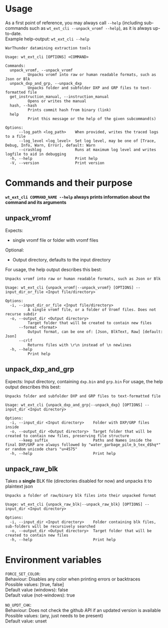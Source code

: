 # Usage
As a first point of reference, you may always call `--help` (including sub-commands such as `wt_ext_cli --unpack_vromf --help`), as it is always up-to-date.  
Example help-output: `wt_ext_cli --help`
```
WarThunder datamining extraction tools

Usage: wt_ext_cli [OPTIONS] <COMMAND>

Commands:
  unpack_vromf, --unpack_vromf
          Unpacks vromf into raw or human readable formats, such as Json or Blk
  unpack_dxp_and_grp, --unpack_dxp
          Unpacks folder and subfolder DXP and GRP files to text-formatted file
  get_instruction_manual, --instruction_manual
          Opens or writes the manual
  hash, --hash
          Prints commit hash from binary (link)
  help
          Print this message or the help of the given subcommand(s)

Options:
      --log_path <log_path>    When provided, writes the traced logs to a file
      --log_level <log_level>  Set log level, may be one of [Trace, Debug, Info, Warn, Error], default: Warn
      --crashlog               Runs at maximum log level and writes logfile to aid in debugging
  -h, --help                   Print help
  -V, --version                Print version
```

# Commands and their purpose
**`wt_ext_cli COMMAND_NAME --help` always prints information about the command and its arguments**

## unpack_vromf
Expects:
- single vromf file or folder with vromf files

Optional:
- Output directory, defaults to the input directory

For usage, the help output describes this best:
```
Unpacks vromf into raw or human readable formats, such as Json or Blk

Usage: wt_ext_cli {unpack_vromf|--unpack_vromf} [OPTIONS] --input_dir_or_file <Input file/directory>

Options:
  -i, --input_dir_or_file <Input file/directory>
          A single vromf file, or a folder of Vromf files. Does not recurse subdir
  -o, --output_dir <Output directory>
          Target folder that will be created to contain new files
      --format <format>
          Output format, can be one of: [Json, BlkText, Raw] [default: Json]
      --crlf
          Returns files with \r\n instead of \n newlines
  -h, --help
          Print help
```

## unpack_dxp_and_grp
Expects: Input directory, containing `dxp.bin` and `grp.bin`
For usage, the help output describes this best:
```
Unpacks folder and subfolder DXP and GRP files to text-formatted file

Usage: wt_ext_cli {unpack_dxp_and_grp|--unpack_dxp} [OPTIONS] --input_dir <Input directory>

Options:
  -i, --input_dir <Input directory>    Folder with DXP/GRP files inside
  -o, --output_dir <Output directory>  Target folder that will be created to contain new files, preserving file structure
      --keep_suffix                    Paths and Names inside the final DXP/GRP are always followed by "water_garbage_pile_b_tex_d$hq*" or random unicode chars "u+4575"
  -h, --help                           Print help
```

## unpack_raw_blk
Takes a **single** BLK file (directories disabled for now) and unpacks it to plaintext json
```
Unpacks a folder of raw/binary blk files into their unpacked format

Usage: wt_ext_cli {unpack_raw_blk|--unpack_raw_blk} [OPTIONS] --input_dir <Input directory>

Options:
  -i, --input_dir <Input directory>    Folder containing blk files, sub-folders will be recursively searched
  -o, --output_dir <Output directory>  Target folder that will be created to contain new files
  -h, --help                           Print help
```


# Environment variables

`FORCE_SET_COLOR`:  
Behaviour: Disables any color when printing errors or backtraces  
Possible values: [true, false]  
Default value (windows): false  
Default value (not-windows): true  

`NO_UPDT_CHK`:  
Behaviour: Does not check the github API if an updated version is available  
Possible values: (any, just needs to be present)  
Default value: unset  